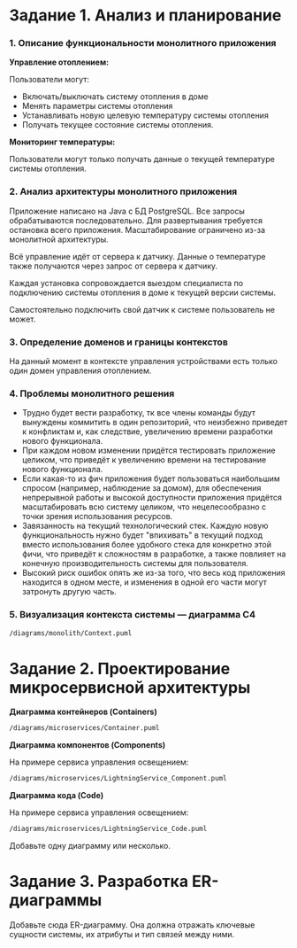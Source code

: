 # Задание 1. Анализ и планирование

### 1. Описание функциональности монолитного приложения

**Управление отоплением:**

Пользователи могут: 
- Включать/выключать систему отопления в доме 
- Менять параметры системы отопления
- Устанавливать новую целевую температуру системы отопления
- Получать текущее состояние системы отопления.

**Мониторинг температуры:**

Пользователи могут только получать данные о текущей температуре системы отопления.

### 2. Анализ архитектуры монолитного приложения

Приложение написано на Java с БД PostgreSQL. Все запросы обрабатываются последовательно. Для развертывания требуется остановка всего приложения. Масштабирование ограничено из-за монолитной архитектуры.

Всё управление идёт от сервера к датчику. Данные о температуре также получаются через запрос от сервера к датчику.

Каждая установка сопровождается выездом специалиста по подключению системы отопления в доме к текущей версии системы.

Самостоятельно подключить свой датчик к системе пользователь не может.

### 3. Определение доменов и границы контекстов

На данный момент в контексте управления устройствами есть только один домен управления отоплением.

### **4. Проблемы монолитного решения**

- Трудно будет вести разработку, тк все члены команды будут вынуждены коммитить в один репозиторий, что неизбежно приведет к конфликтам и, как следствие, увеличению времени разработки нового функционала.
- При каждом новом изменении придётся тестировать приложение целиком, что приведёт к увеличению времени на тестирование нового функционала.
- Если какая-то из фич приложения будет пользоваться наибольшим спросом (например, наблюдение за домом), для обеспечения непрерывной работы и высокой доступности приложения придётся масштабировать всю систему целиком, что нецелесообразно с точки зрения использования ресурсов.
- Завязанность на текущий технологический стек. Каждую новую функциональность нужно будет "впихивать" в текущий подход вместо использования более удобного стека для конкретно этой фичи, что приведёт к сложностям в разработке, а также повлияет на конечную производительность системы для пользователя.
- Высокий риск ошибок опять же из-за того, что весь код приложения находится в одном месте, и изменения в одной его части могут затронуть другую часть.

### 5. Визуализация контекста системы — диаграмма С4

```markdown
/diagrams/monolith/Context.puml
```

# Задание 2. Проектирование микросервисной архитектуры

**Диаграмма контейнеров (Containers)**

```markdown
/diagrams/microservices/Container.puml
```

**Диаграмма компонентов (Components)**

На примере сервиса управления освещением:

```markdown
/diagrams/microservices/LightningService_Component.puml
```

**Диаграмма кода (Code)**

На примере сервиса управления освещением:

```markdown
/diagrams/microservices/LightningService_Code.puml
```

Добавьте одну диаграмму или несколько.

# Задание 3. Разработка ER-диаграммы

Добавьте сюда ER-диаграмму. Она должна отражать ключевые сущности системы, их атрибуты и тип связей между ними.
